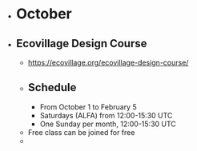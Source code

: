 - # October
- ## Ecovillage Design Course
	- https://ecovillage.org/ecovillage-design-course/
	- ## Schedule
		- From October 1 to February 5
		- Saturdays (ALFA) from  12:00-15:30 UTC
		- One Sunday per month, 12:00-15:30 UTC
	- Free class can be joined for free
	-